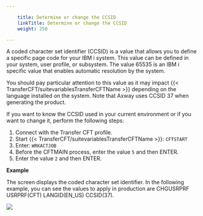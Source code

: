 ```yaml
---

    title: Determine or change the CCSID
    linkTitle: Determine or change the CCSID 
    weight: 250

---
```

A coded character set identifier (CCSID) is a value that allows you to define a specific page code for your IBM i system. This value can be defined in your system, user profile, or subsystem. The value 65535 is an IBM i specific value that enables automatic resolution by the system.

You should pay particular attention to this value as it may impact {{< TransferCFT/suitevariablesTransferCFTName  >}} depending on the language installed on the system. Note that Axway uses CCSID 37 when generating the product.

If you want to know the CCSID used in your current environment or if you want to change it, perform the following steps:

1. Connect with the Transfer CFT profile.
1. Start {{< TransferCFT/suitevariablesTransferCFTName >}}: <span class="code">`CFTSTART`</span>
1. Enter: <span class="code">`WRKACTJOB`</span>
1. Before the CFTMAIN process, enter the value `5` and then ENTER.
1. Enter the value `2` and then ENTER.

**Example**

The screen displays the coded character set identifier. In the following example, you can see the values to apply in production are CHGUSRPRF USRPRF(CFT) LANGID(EN\_US) CCSID(37).

![](/Images/TransferCFT/temp_ccsid.png)

 
